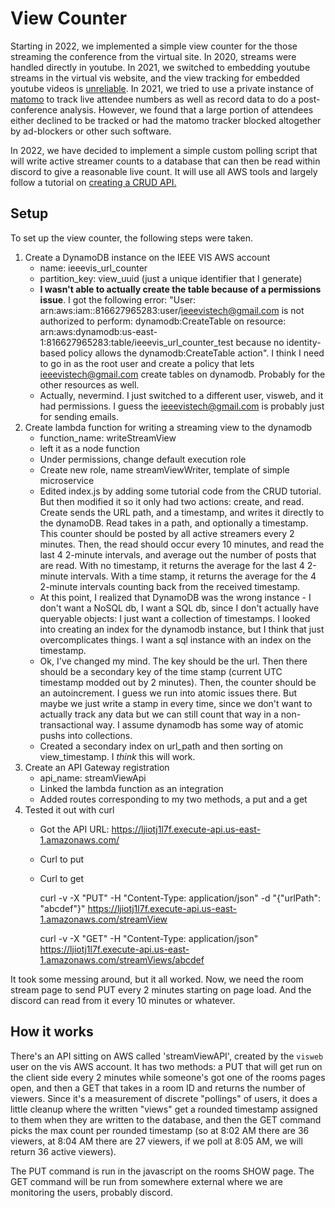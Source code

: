 # View Counter

Starting in 2022, we implemented a simple view counter for the those streaming the conference from the virtual site.  In 2020, streams were handled directly in youtube.  In 2021, we switched to embedding youtube streams in the virtual vis website, and the view tracking for embedded youtube videos is [unreliable](https://support.google.com/youtube/thread/23699221?hl=en&msgid=23705029).  In 2021, we tried to use a private instance of [matomo](https://matomo.org/) to track live attendee numbers as well as record data to do a post-conference analysis.  However, we found that a large portion of attendees either declined to be tracked or had the matomo tracker blocked altogether by ad-blockers or other such software.

In 2022, we have decided to implement a simple custom polling script that will write active streamer counts to a database that can then be read within discord to give a reasonable live count.  It will use all AWS tools and largely follow a tutorial on [creating a CRUD API.](https://docs.aws.amazon.com/apigateway/latest/developerguide/http-api-dynamo-db.html) 

## Setup

To set up the view counter, the following steps were taken.

1. Create a DynamoDB instance on the IEEE VIS AWS account
	- name: ieeevis_url_counter
	- partition_key: view_uuid (just a unique identifier that I generate)
	- **I wasn't able to actually create the table because of a permissions issue**.  I got the following error: "User: arn:aws:iam::816627965283:user/ieeevistech@gmail.com is not authorized to perform: dynamodb:CreateTable on resource: arn:aws:dynamodb:us-east-1:816627965283:table/ieeevis_url_counter_test because no identity-based policy allows the dynamodb:CreateTable action".  I think I need to go in as the root user and create a policy that lets ieeevistech@gmail.com create tables on dynamodb.  Probably for the other resources as well.
	- Actually, nevermind.  I just switched to a different user, visweb, and it had permissions.  I guess the ieeevistech@gmail.com is probably just for sending emails.
2. Create lambda function for writing a streaming view to the dynamodb
	- function_name: writeStreamView
	- left it as a node function
	- Under permissions, change default execution role
	- Create new role, name streamViewWriter, template of simple microservice
	- Edited index.js by adding some tutorial code from the CRUD tutorial.  But then modified it so it only had two actions: create, and read.  Create sends the URL path, and a timestamp, and writes it directly to the dynamoDB.  Read takes in a path, and optionally a timestamp.  This counter should be posted by all active streamers every 2 minutes.  Then, the read should occur every 10 minutes, and read the last 4 2-minute intervals, and average out the number of posts that are read.  With no timestamp, it returns the average for the last 4 2-minute intervals.  With a time stamp, it returns the average for the 4 2-minute intervals counting back from the received timestamp.
	- At this point, I realized that DynamoDB was the wrong instance - I don't want a NoSQL db, I want a SQL db, since I don't actually have queryable objects: I just want a collection of timestamps.  I looked into creating an index for the dynamodb instance, but I think that just overcomplicates things.  I want a sql instance with an index on the timestamp.
	- Ok, I've changed my mind.  The key should be the url.  Then there should be a secondary key of the time stamp (current UTC timestamp modded out by 2 minutes).  Then, the counter should be an autoincrement.  I guess we run into atomic issues there.  But maybe we just write a stamp in every time, since we don't want to actually track any data but we can still count that way in a non-transactional way.  I assume dynamodb has some way of atomic pushs into collections.
	- Created a secondary index on url_path and then sorting on view_timestamp.  I _think_ this will work.
3. Create an API Gateway registration
	- api_name: streamViewApi
	- Linked the lambda function as an integration
	- Added routes corresponding to my two methods, a put and a get
4. Tested it out with curl
	- Got the API URL: https://ljiotj1l7f.execute-api.us-east-1.amazonaws.com/
	- Curl to put 
	- Curl to get

		curl -v -X "PUT" -H "Content-Type: application/json" -d "{\"urlPath\": \"abcdef\"}" https://ljiotj1l7f.execute-api.us-east-1.amazonaws.com/streamView

		curl -v -X "GET" -H "Content-Type: application/json" https://ljiotj1l7f.execute-api.us-east-1.amazonaws.com/streamViews/abcdef

It took some messing around, but it all worked.  Now, we need the room stream page to send PUT every 2 minutes starting on page load.  And the discord can read from it every 10 minutes or whatever.  

## How it works

There's an API sitting on AWS called 'streamViewAPI', created by the `visweb` user on the vis AWS account.  It has two methods: a PUT that will get run on the client side every 2 minutes while someone's got one of the rooms pages open, and then a GET that takes in a room ID and returns the number of viewers.  Since it's a measurement of discrete "pollings" of users, it does a little cleanup where the written "views" get a rounded timestamp assigned to them when they are written to the database, and then the GET command picks the max count per rounded timestamp (so at 8:02 AM there are 36 viewers, at 8:04 AM there are 27 viewers, if we poll at 8:05 AM, we will return 36 active viewers).  

The PUT command is run in the javascript on the rooms SHOW page.  The GET command will be run from somewhere external where we are monitoring the users, probably discord.